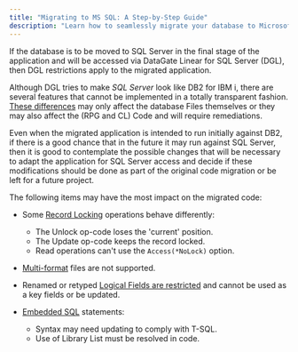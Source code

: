 ```yaml
---
title: "Migrating to MS SQL: A Step-by-Step Guide"
description: "Learn how to seamlessly migrate your database to Microsoft SQL Server. This guide covers preparation, execution, and optimization tips."
---
```


If the database is to be moved to SQL Server in the final stage of the application and will be accessed via DataGate Linear for SQL Server (DGL), then DGL restrictions apply to the migrated application.

Although DGL tries to make _SQL Server_ look like DB2 for IBM i, there are several features that cannot be implemented in a totally transparent fashion. [These differences](differences-dgi-dgl.html) may only affect the database Files themselves or they may also affect the (RPG and CL) Code and will require remediations.

Even when the migrated application is intended to run initially against DB2, if there is a good chance that in the future it may run against SQL Server, then it is good to contemplate the possible changes that will be necessary to adapt the application for SQL Server access and decide if these modifications should be done as part of the original code migration or be left for a future project.

The following items may have the most impact on the migrated code:
 - Some [Record Locking](mssql-record-locking.html) operations behave differently:
   + The Unlock op-code loses the 'current' position.
   + The Update op-code keeps the record locked.
   + Read operations can't use the `Access(*NoLock)` option.

 - [Multi-format](mssql-no-multi-format.html) files are not supported.

 - Renamed or retyped [Logical Fields are restricted](mssql-logical-field-restriction.html) and cannot be used as a key fields or be updated.

 - [Embedded SQL](mssql-embedded-sql.html) statements:
   + Syntax may need updating to comply with T-SQL.
   + Use of Library List must be resolved in code.


